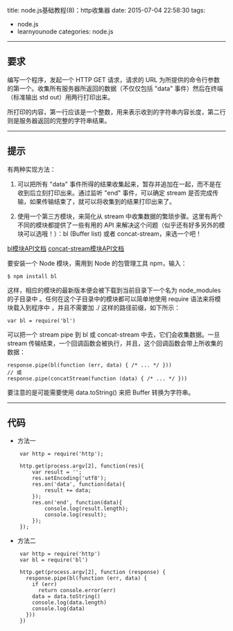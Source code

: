 title: node.js基础教程(8)：http收集器
date: 2015-07-04 22:58:30
tags:
- node.js
- learnyounode
categories: node.js

---

## 要求


编写一个程序，发起一个 HTTP GET 请求，请求的 URL 为所提供的命令行参数的第一个。收集所有服务器所返回的数据（不仅仅包括 "data" 事件）然后在终端（标准输出 std out）用两行打印出来。

所打印的内容，第一行应该是一个整数，用来表示收到的字符串内容长度，第二行则是服务器返回的完整的字符串结果。

-------------------------------------------------------------------------------
<!-- more -->
## 提示

有两种实现方法：

1) 可以把所有 "data" 事件所得的结果收集起来，暂存并追加在一起，而不是在收到后立刻打印出来。通过监听 "end" 事件，可以确定 stream 是否完成传输，如果传输结束了，就可以将收集到的结果打印出来了。

2) 使用一个第三方模块，来简化从 stream 中收集数据的繁琐步骤。这里有两个不同的模块都提供了一些有用的 API 来解决这个问题（似乎还有好多另外的模块可以选哦！）：bl (Buffer list) 或者 concat-stream，来选一个吧！

  [bl模块API文档](http://npm.im/bl)
  [concat-stream模块API文档](http://npm.im/concat-stream)

要安装一个 Node 模块，需用到 Node 的包管理工具 npm，输入：

    $ npm install bl

这样，相应的模块的最新版本便会被下载到当前目录下一个名为 node_modules 的子目录中 。任何在这个子目录中的模块都可以简单地使用 require 语法来将模块载入到程序中 ，并且不需要加 ./ 这样的路径前缀，如下所示：

    var bl = require('bl')

可以把一个 stream pipe 到 bl 或 concat-stream 中去，它们会收集数据。一旦 stream 传输结束，一个回调函数会被执行，并且，这个回调函数会带上所收集的数据：

    response.pipe(bl(function (err, data) { /* ... */ }))
    // 或
    response.pipe(concatStream(function (data) { /* ... */ }))

要注意的是可能需要使用 data.toString() 来把 Buffer 转换为字符串。

-------------------------------------------------------------------------------

## 代码

* 方法一
```
    var http = require('http');

    http.get(process.argv[2], function(res){
	    var result = '';
	    res.setEncoding('utf8');
	    res.on('data', function(data){
	        result += data;
	    });
	    res.on('end', function(data){
	        console.log(result.length);
	        console.log(result);
	    });
	});
```
* 方法二
```
    var http = require('http')
    var bl = require('bl')

    http.get(process.argv[2], function (response) {
      response.pipe(bl(function (err, data) {
        if (err)
          return console.error(err)
        data = data.toString()
        console.log(data.length)
        console.log(data)
      }))
    })
```